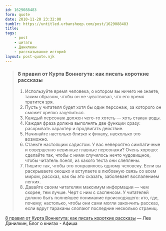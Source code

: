 ```yaml
---
id: 1629088483
form: quote
date: 2010-11-20 23:32:00
tumblr: https://untitled.urbansheep.com/post/1629088483
title: 
tags:
    - post
    - цитаты
    - Данилкин
    - рассказывание историй
layout: post-quote.njk
---
```


<blockquote>
<h3>8 правил от Курта Воннегута: как писать короткие рассказы</h3>

<ol start="1"><li>Используйте время человека, о котором вы ничего не знаете, таким образом, чтобы он не чувствовал, что его время тратится зря.</li>
<li>Пусть у читателя будет хотя бы один персонаж, за которого он сможет крепко зацепиться.</li>
<li>Каждый персонаж должен чего-то хотеть — хоть стакан воды.</li>
<li>Каждая фраза должна выполнять две функции сразу: раскрывать характер и продвигать действие.</li>
<li>Начинайте настолько близко к финалу, насколько это возможно.</li>
<li>Станьте настоящим садистом. У вас невероятно симпатичные и совершенно невинные главные персонажи? Очень хорошо: сделайте так, чтобы с ними случилось нечто чудовищное, чтобы читатель понял, из какого теста они слеплены.</li>
<li>Пишите так, чтобы это понравилось одному человеку. Если вы раскрываете окошко и вступаете в любовную связь со всем миром, рассказ, как бы это сказать, заболевает воспалением легких.</li>
<li>Давайте своим читателям максимум информации — чем скорее, тем лучше. Черт с ним с саспенсом. У читателей должно быть полнейшее понимание происходящего: кто, где, почему; настолько, чтобы они сами могли закончить рассказ, если вдруг тараканы слопают последние несколько страниц.</li>
</ol>
</blockquote>

<a href="http://www.afisha.ru/blogcomments/7447/">8 правил от Курта Воннегута: как писать короткие рассказы</a> —  Лев Данилкин, Блог о книгах - Афиша
